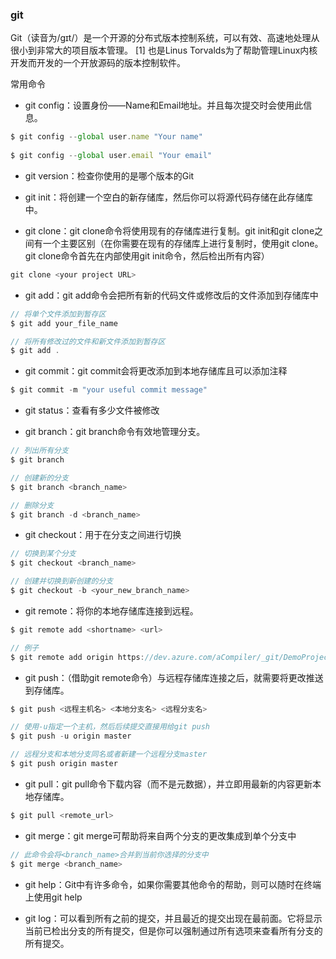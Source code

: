 ### git

Git（读音为/gɪt/）是一个开源的分布式版本控制系统，可以有效、高速地处理从很小到非常大的项目版本管理。 [1]  也是Linus Torvalds为了帮助管理Linux内核开发而开发的一个开放源码的版本控制软件。

常用命令

*  git config：设置身份——Name和Email地址。并且每次提交时会使用此信息。
```js
$ git config --global user.name "Your name"  
​
$ git config --global user.email "Your email"
```
* git version：检查你使用的是哪个版本的Git

* git init：将创建一个空白的新存储库，然后你可以将源代码存储在此存储库中。

* git clone：git clone命令将使用现有的存储库进行复制。git init和git clone之间有一个主要区别（在你需要在现有的存储库上进行复制时，使用git clone。git clone命令首先在内部使用git init命令，然后检出所有内容）
```js
git clone <your project URL>
```
* git add：git add命令会把所有新的代码文件或修改后的文件添加到存储库中
```js
// 将单个文件添加到暂存区
$ git add your_file_name

// 将所有修改过的文件和新文件添加到暂存区
$ git add .
```
*  git commit：git commit会将更改添加到本地存储库且可以添加注释
```js
$ git commit -m "your useful commit message"
```
* git status：查看有多少文件被修改

* git branch：git branch命令有效地管理分支。
```js
// 列出所有分支
$ git branch

// 创建新的分支
$ git branch <branch_name>

// 删除分支
$ git branch -d <branch_name>
```
* git checkout：用于在分支之间进行切换
```js
// 切换到某个分支
$ git checkout <branch_name>

// 创建并切换到新创建的分支
$ git checkout -b <your_new_branch_name>
```
* git remote：将你的本地存储库连接到远程。
```js
$ git remote add <shortname> <url>

// 例子
$ git remote add origin https://dev.azure.com/aCompiler/_git/DemoProject
```
* git push：（借助git remote命令）与远程存储库连接之后，就需要将更改推送到存储库。
```js
$ git push <远程主机名> <本地分支名> <远程分支名>

// 使用-u指定一个主机，然后后续提交直接用给git push
$ git push -u origin master

// 远程分支和本地分支同名或者新建一个远程分支master
$ git push origin master
```
* git pull：git pull命令下载内容（而不是元数据），并立即用最新的内容更新本地存储库。
```js
$ git pull <remote_url>
```
* git merge：git merge可帮助将来自两个分支的更改集成到单个分支中
```js
// 此命令会将<branch_name>合并到当前你选择的分支中
$ git merge <branch_name>
```
* git help：Git中有许多命令，如果你需要其他命令的帮助，则可以随时在终端上使用git help

* git log：可以看到所有之前的提交，并且最近的提交出现在最前面。它将显示当前已检出分支的所有提交，但是你可以强制通过所有选项来查看所有分支的所有提交。


